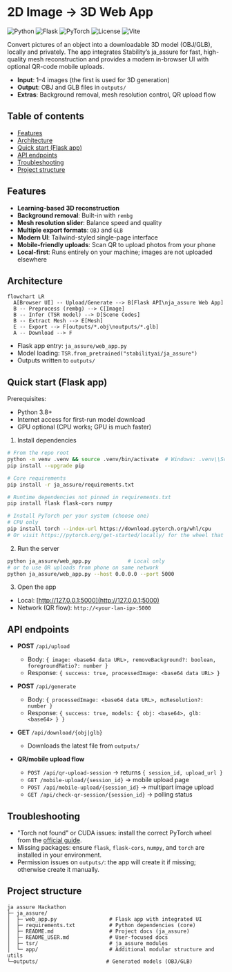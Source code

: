 # 2D Image → 3D Web App

![Python](https://img.shields.io/badge/Python-3.8+-3776AB?logo=python&logoColor=white)
![Flask](https://img.shields.io/badge/Flask-2.x-000000?logo=flask&logoColor=white)
![PyTorch](https://img.shields.io/badge/PyTorch-2.x-EE4C2C?logo=pytorch&logoColor=white)
![License](https://img.shields.io/badge/License-MIT-green)
![Vite](https://img.shields.io/badge/Vite-5-646CFF?logo=vite&logoColor=white)

Convert pictures of an object into a downloadable 3D model (OBJ/GLB), locally and privately. The app integrates Stability’s ja_assure for fast, high-quality mesh reconstruction and provides a modern in-browser UI with optional QR-code mobile uploads.

- **Input**: 1–4 images (the first is used for 3D generation)
- **Output**: OBJ and GLB files in `outputs/`
- **Extras**: Background removal, mesh resolution control, QR upload flow


## Table of contents
- [Features](#features)
- [Architecture](#architecture)
- [Quick start (Flask app)](#quick-start-flask-app)
- [API endpoints](#api-endpoints)
- [Troubleshooting](#troubleshooting)
- [Project structure](#project-structure)


## Features
- **Learning-based 3D reconstruction**
- **Background removal**: Built-in with `rembg`
- **Mesh resolution slider**: Balance speed and quality
- **Multiple export formats**: `OBJ` and `GLB`
- **Modern UI**: Tailwind-styled single-page interface
- **Mobile-friendly uploads**: Scan QR to upload photos from your phone
- **Local-first**: Runs entirely on your machine; images are not uploaded elsewhere


## Architecture
```mermaid
flowchart LR
  A[Browser UI] -- Upload/Generate --> B[Flask API\nja_assure Web App]
  B -- Preprocess (rembg) --> C[Image]
  B -- Infer (TSR model) --> D[Scene Codes]
  B -- Extract Mesh --> E[Mesh]
  E -- Export --> F[outputs/*.obj\noutputs/*.glb]
  A -- Download --> F
```

- Flask app entry: `ja_assure/web_app.py`
- Model loading: `TSR.from_pretrained("stabilityai/ja_assure")`
- Outputs written to `outputs/`


## Quick start (Flask app)
Prerequisites:
- Python 3.8+
- Internet access for first-run model download
- GPU optional (CPU works; GPU is much faster)

1) Install dependencies
```bash
# From the repo root
python -m venv .venv && source .venv/bin/activate  # Windows: .venv\\Scripts\\activate
pip install --upgrade pip

# Core requirements
pip install -r ja_assure/requirements.txt

# Runtime dependencies not pinned in requirements.txt
pip install flask flask-cors numpy

# Install PyTorch per your system (choose one)
# CPU only
pip install torch --index-url https://download.pytorch.org/whl/cpu
# Or visit https://pytorch.org/get-started/locally/ for the wheel that matches your CUDA
```

2) Run the server
```bash
python ja_assure/web_app.py            # Local only
# or to use QR uploads from phone on same network
python ja_assure/web_app.py --host 0.0.0.0 --port 5000
```

3) Open the app
- Local: [http://127.0.0.1:5000](http://127.0.0.1:5000)
- Network (QR flow): `http://<your-lan-ip>:5000`


## API endpoints
- **POST** `/api/upload`
  - Body: `{ image: <base64 data URL>, removeBackground?: boolean, foregroundRatio?: number }`
  - Response: `{ success: true, processedImage: <base64 data URL> }`

- **POST** `/api/generate`
  - Body: `{ processedImage: <base64 data URL>, mcResolution?: number }`
  - Response: `{ success: true, models: { obj: <base64>, glb: <base64> } }`

- **GET** `/api/download/{obj|glb}`
  - Downloads the latest file from `outputs/`

- **QR/mobile upload flow**
  - `POST /api/qr-upload-session` → returns `{ session_id, upload_url }`
  - `GET /mobile-upload/{session_id}` → mobile upload page
  - `POST /api/mobile-upload/{session_id}` → multipart image upload
  - `GET /api/check-qr-session/{session_id}` → polling status


## Troubleshooting
- "Torch not found" or CUDA issues: install the correct PyTorch wheel from the [official guide](https://pytorch.org/get-started/locally/).
- Missing packages: ensure `flask`, `flask-cors`, `numpy`, and `torch` are installed in your environment.
- Permission issues on `outputs/`: the app will create it if missing; otherwise create it manually.


## Project structure
```
ja assure Hackathon
├─ ja_assure/
│  ├─ web_app.py                 # Flask app with integrated UI
│  ├─ requirements.txt           # Python dependencies (core)
│  ├─ README.md                  # Project docs (ja_assure)
│  ├─ README_USER.md             # User-focused docs
│  ├─ tsr/                       # ja_assure modules
│  └─ app/                       # Additional modular structure and utils
└─outputs/                      # Generated models (OBJ/GLB)
```
